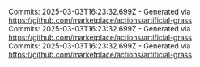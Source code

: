 Commits: 2025-03-03T16:23:32.699Z - Generated via https://github.com/marketplace/actions/artificial-grass
<br>
Commits: 2025-03-03T16:23:32.699Z - Generated via https://github.com/marketplace/actions/artificial-grass
<br>
Commits: 2025-03-03T16:23:32.699Z - Generated via https://github.com/marketplace/actions/artificial-grass
<br>
